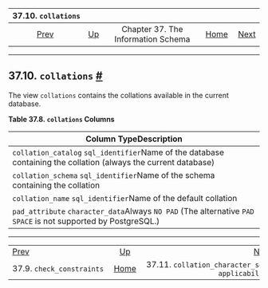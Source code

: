 

|                          37.10. `collations`                         |                                                                    |                                    |                                                       |                                                                                                           |
| :------------------------------------------------------------------: | :----------------------------------------------------------------- | :--------------------------------: | ----------------------------------------------------: | --------------------------------------------------------------------------------------------------------: |
| [Prev](infoschema-check-constraints.html "37.9. check_constraints")  | [Up](information-schema.html "Chapter 37. The Information Schema") | Chapter 37. The Information Schema | [Home](index.html "PostgreSQL 17devel Documentation") |  [Next](infoschema-collation-character-set-applicab.html "37.11. collation_character_set_​applicability") |

***

## 37.10. `collations` [#](#INFOSCHEMA-COLLATIONS)

The view `collations` contains the collations available in the current database.

**Table 37.8. `collations` Columns**

| Column TypeDescription                                                                                          |
| --------------------------------------------------------------------------------------------------------------- |
| `collation_catalog` `sql_identifier`Name of the database containing the collation (always the current database) |
| `collation_schema` `sql_identifier`Name of the schema containing the collation                                  |
| `collation_name` `sql_identifier`Name of the default collation                                                  |
| `pad_attribute` `character_data`Always `NO PAD` (The alternative `PAD SPACE` is not supported by PostgreSQL.)   |

***

|                                                                      |                                                                    |                                                                                                           |
| :------------------------------------------------------------------- | :----------------------------------------------------------------: | --------------------------------------------------------------------------------------------------------: |
| [Prev](infoschema-check-constraints.html "37.9. check_constraints")  | [Up](information-schema.html "Chapter 37. The Information Schema") |  [Next](infoschema-collation-character-set-applicab.html "37.11. collation_character_set_​applicability") |
| 37.9. `check_constraints`                                            |        [Home](index.html "PostgreSQL 17devel Documentation")       |                                                           37.11. `collation_character_set_​applicability` |
